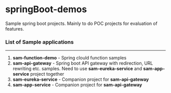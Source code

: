 # springBoot-demos
Sample spring boot projects. Mainly to do POC projects for evaluation of features.

### List of Sample applications
---
1. **sam-function-demo** - Spring clould function samples
1. **sam-api-gateway** - Spring boot API gateway with redirection, URL rewriting etc. samples. Need to use  **sam-eureka-service** and **sam-app-service** project together
1. **sam-eureka-service** - Companion project for **sam-api-gateway**
1. **sam-app-service** - Companion project for **sam-api-gateway**


